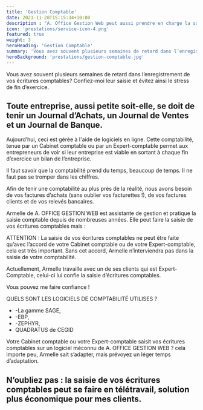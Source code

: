 ```yaml
---
title: 'Gestion Comptable'
date: 2021-11-28T15:15:34+10:00
description : "A. Office Gestion Web peut aussi prendre en charge la saisie de vos écritures Comptable."
icon: 'prestations/service-icon-4.png'
featured: true
weight: 3
heroHeading: 'Gestion Comptable'
summary: 'Vous avez souvent plusieurs semaines de retard dans l’enregistrement de vos écritures comptables? Confiez-moi leur saisie et évitez ainsi le stress de fin d’exercice.'
heroBackground: 'prestations/gestion-comptable.jpg'
---
```


Vous avez souvent plusieurs semaines de retard dans l’enregistrement de vos écritures comptables? Confiez-moi leur saisie et évitez ainsi le stress de fin d’exercice.


## Toute entreprise, aussi petite soit-elle, se doit de tenir un Journal d’Achats, un Journal de Ventes et un Journal de Banque.

Aujourd’hui, ceci est gérée à l'aide de logiciels en ligne. Cette comptabilité, tenue par un Cabinet comptable ou par un Expert-comptable permet aux entrepreneurs de voir si leur entreprise est viable en sortant à chaque fin d’exercice un bilan de l’entreprise.

Il faut savoir que la comptabilité prend du temps, beaucoup de temps. Il ne faut pas se tromper dans les chiffres.

Afin de tenir une comptabilité au plus près de la réalité, nous avons besoin de vos factures d’achats (sans oublier vos facturettes !), de vos factures clients et de vos relevés bancaires.

Armelle de A. OFFICE GESTION WEB est assistante de gestion et pratique la saisie comptable depuis de nombreuses années. Elle peut faire la saisie de vos écritures comptables mais :

ATTENTION : La saisie de vos écritures comptables ne peut être faite qu’avec l’accord de votre Cabinet comptable ou de votre Expert-comptable, cela est très important. Sans cet accord, Armelle n’interviendra pas dans la saisie de votre comptabilité.

Actuellement, Armelle travaille avec un de ses clients qui est Expert-Comptable, celui-ci lui confie la saisie d’écritures comptables.

Vous pouvez me faire confiance !


QUELS SONT LES LOGICIELS DE COMPTABILITÉ UTILISES ?

- -La gamme SAGE,
- -EBP,
- -ZEPHYR,
- QUADRATUS de CEGID

Votre Cabinet comptable ou votre Expert-comptable saisit vos écritures comptables sur un logiciel méconnu de A. OFFICE GESTION WEB ? cela importe peu, Armelle sait s’adapter, mais prévoyez un léger temps d’adaptation.

## N’oubliez pas : la saisie de vos écritures comptables peut se faire en télétravail, solution plus économique pour mes clients.

